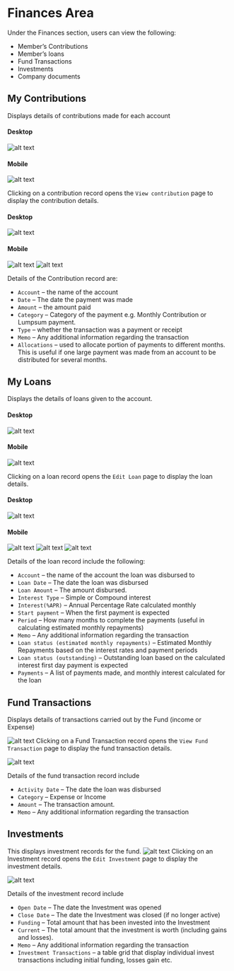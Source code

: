 #	Finances Area
Under the Finances section, users can view the following:
- Member’s Contributions
- Member’s loans
- Fund Transactions
- Investments
- Company documents

##	My Contributions
Displays details of contributions made for each account

<!-- tabs:start -->
#### **Desktop**
![alt text](images/5.1_My_Contributions.png "My Contributions")

#### **Mobile**
![alt text](images/5.1_My_Contributions_Mobile.png "My Contributions")
<!-- tabs:end -->
Clicking on a contribution record opens the `View contribution` page to display the contribution details.
<!-- tabs:start -->
#### **Desktop**
![alt text](images/5.2_My_Contributions_Detail.png "My Contributions Detail")

#### **Mobile**
![alt text](images/5.2_My_Contributions_Detail_Mobile_1.png "My Contributions Detail")
![alt text](images/5.2_My_Contributions_Detail_Mobile_2.png "My Contributions Detail")
<!-- tabs:end -->

Details of the Contribution record are:
- `Account` – the name of the account
- `Date` – The date the payment was made
- `Amount` – the amount paid
- `Category` – Category of the payment e.g. Monthly Contribution or Lumpsum payment.
- `Type` – whether the transaction was a payment or receipt
- `Memo` – Any additional information regarding the transaction
- `Allocations` – used to allocate portion of payments to different months. This is useful if one large payment was made from an account to be distributed for several months.

##	My Loans
Displays the details of loans given to the account.

<!-- tabs:start -->
#### **Desktop**
![alt text](images/5.3_My_Loans.png "My Loans")

#### **Mobile**
![alt text](images/5.3_My_Loans_Mobile.png "My Loans")
<!-- tabs:end -->

Clicking on a loan record opens the `Edit Loan` page to display the loan details.
<!-- tabs:start -->
#### **Desktop**
![alt text](images/5.4_My_Loans_Detail.png "My Loans Detail")

#### **Mobile**
![alt text](images/5.4_My_Loans_Detail_Mobile_1.png "My Loans Detail")
![alt text](images/5.4_My_Loans_Detail_Mobile_2.png "My Loans Detail")
![alt text](images/5.4_My_Loans_Detail_Mobile_3.png "My Loans Detail")
<!-- tabs:end -->
Details of the loan record include the following:

- `Account` – the name of the account the loan was disbursed to
- `Loan Date` – The date the loan was disbursed
- `Loan Amount` – The amount disbursed.
- `Interest Type` – Simple or Compound interest
- `Interest(%APR)` – Annual Percentage Rate calculated monthly
- `Start payment` – When the first payment is expected
- `Period` – How many months to complete the payments (useful in calculating estimated monthly repayments)
- `Memo` – Any additional information regarding the transaction
- `Loan status (estimated monthly repayments)` – Estimated Monthly Repayments based on the interest rates and payment periods
- `Loan status (outstanding)` – Outstanding loan based on the calculated interest first day payment is expected
- `Payments` – A list of payments made, and monthly interest calculated for the loan

## Fund Transactions
Displays details of transactions carried out by the Fund (income or Expense)  

![alt text](images/5.5_Fund_Transactions.png "Fund transactions")
Clicking on a Fund Transaction record opens the `View Fund Transaction` page to display the fund transaction details.

![alt text](images/5.6_Fund_Transaction_Detail.png "Fund transaction details")

Details of the fund transaction  record include
- `Activity Date` – The date the loan was disbursed
- `Category` – Expense or Income
- `Amount` – The transaction amount.
- `Memo` – Any additional information regarding the transaction

##	Investments
This displays investment records for the fund.
![alt text](images/5.7_Investments.png "Fund transactions")
Clicking on an Investment record opens the `Edit Investment` page to display the investment details.

![alt text](images/5.8_Investment_Detail.png "Fund transaction details")

Details of the investment record include
- `Open Date` – The date the Investment was opened
- `Close Date` – The date the Investment was closed (if no longer active)
- `Funding` – Total amount that has been invested into the Investment
- `Current` – The total amount that the investment is worth (including gains and losses).
- `Memo` – Any additional information regarding the transaction
- `Investment Transactions` – a table grid that display individual invest transactions including initial funding, losses gain etc.

